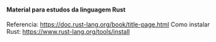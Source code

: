 #### Material para estudos da linguagem Rust

Referencia: https://doc.rust-lang.org/book/title-page.html
Como instalar Rust: https://www.rust-lang.org/tools/install